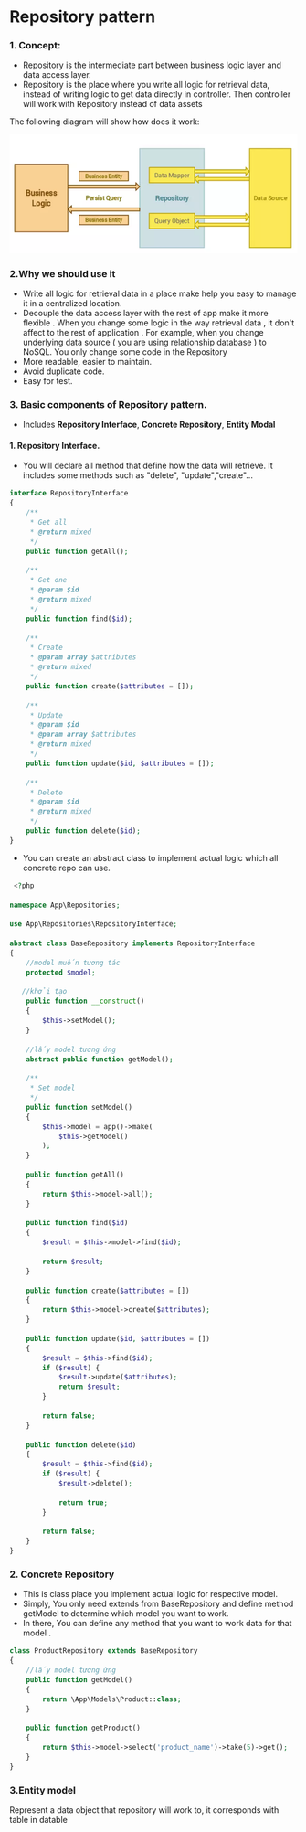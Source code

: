 # Repository pattern

### 1. Concept: 
 
 - Repository is the intermediate part between business logic layer and data access layer. 
 - Repository is the place where you write all logic for retrieval data, instead of  writing  logic to 
get data directly in controller. Then controller will work with Repository instead of data assets

 The following diagram will show how does it work: 

![repository pattern ](../Src/assets/images/repository_patter.webp)


 ### 2.Why we should use it

 - Write all logic for retrieval data in a place make help you easy to manage it in a centralized location. 
 - Decouple the data access layer with the rest of app make it more flexible . When you change some logic in the way retrieval data , it don't affect to the rest 
of application . For example, when you change underlying data source ( you are using relationship database ) to NoSQL. You only change some code in the Repository
- More readable, easier to maintain. 
- Avoid duplicate code. 
- Easy for test. 

### 3. Basic components of Repository pattern. 

 - Includes **Repository Interface**, **Concrete Repository**, **Entity Modal**

#### 1. Repository Interface. 

- You will declare all method that define how the data will retrieve. It includes some methods such as "delete", "update","create"... 

```php 
interface RepositoryInterface
{
    /**
     * Get all
     * @return mixed
     */
    public function getAll();

    /**
     * Get one
     * @param $id
     * @return mixed
     */
    public function find($id);

    /**
     * Create
     * @param array $attributes
     * @return mixed
     */
    public function create($attributes = []);

    /**
     * Update
     * @param $id
     * @param array $attributes
     * @return mixed
     */
    public function update($id, $attributes = []);

    /**
     * Delete
     * @param $id
     * @return mixed
     */
    public function delete($id);
}
```
- You can create an abstract class to implement actual logic which all concrete repo can use.
```php
 <?php

namespace App\Repositories;

use App\Repositories\RepositoryInterface;

abstract class BaseRepository implements RepositoryInterface
{
    //model muốn tương tác
    protected $model;

   //khởi tạo
    public function __construct()
    {
        $this->setModel();
    }

    //lấy model tương ứng
    abstract public function getModel();

    /**
     * Set model
     */
    public function setModel()
    {
        $this->model = app()->make(
            $this->getModel()
        );
    }

    public function getAll()
    {
        return $this->model->all();
    }

    public function find($id)
    {
        $result = $this->model->find($id);

        return $result;
    }

    public function create($attributes = [])
    {
        return $this->model->create($attributes);
    }

    public function update($id, $attributes = [])
    {
        $result = $this->find($id);
        if ($result) {
            $result->update($attributes);
            return $result;
        }

        return false;
    }

    public function delete($id)
    {
        $result = $this->find($id);
        if ($result) {
            $result->delete();

            return true;
        }

        return false;
    }
}

```
### 2. Concrete Repository 

- This is class place you implement actual logic for respective model. 
- Simply, You only need extends from BaseRepository and define method getModel to determine which model you want to work. 
- In there, You can define any method that you want to work data for that model . 
```php 
class ProductRepository extends BaseRepository 
{
    //lấy model tương ứng
    public function getModel()
    {
        return \App\Models\Product::class;
    }

    public function getProduct()
    {
        return $this->model->select('product_name')->take(5)->get();
    }
}
```

### 3.Entity model 

Represent a data object that repository will work to, it corresponds with table in datable
